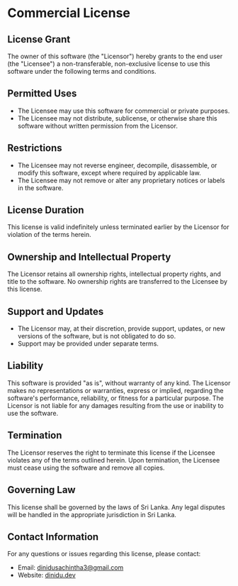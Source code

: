 # Commercial License

## License Grant
The owner of this software (the "Licensor") hereby grants to the end user (the "Licensee") a non-transferable, non-exclusive license to use this software under the following terms and conditions.

## Permitted Uses
- The Licensee may use this software for commercial or private purposes.
- The Licensee may not distribute, sublicense, or otherwise share this software without written permission from the Licensor.

## Restrictions
- The Licensee may not reverse engineer, decompile, disassemble, or modify this software, except where required by applicable law.
- The Licensee may not remove or alter any proprietary notices or labels in the software.

## License Duration
This license is valid indefinitely unless terminated earlier by the Licensor for violation of the terms herein.

## Ownership and Intellectual Property
The Licensor retains all ownership rights, intellectual property rights, and title to the software. No ownership rights are transferred to the Licensee by this license.

## Support and Updates
- The Licensor may, at their discretion, provide support, updates, or new versions of the software, but is not obligated to do so.
- Support may be provided under separate terms.

## Liability
This software is provided "as is", without warranty of any kind. The Licensor makes no representations or warranties, express or implied, regarding the software's performance, reliability, or fitness for a particular purpose. The Licensor is not liable for any damages resulting from the use or inability to use the software.

## Termination
The Licensor reserves the right to terminate this license if the Licensee violates any of the terms outlined herein. Upon termination, the Licensee must cease using the software and remove all copies.

## Governing Law
This license shall be governed by the laws of Sri Lanka. Any legal disputes will be handled in the appropriate jurisdiction in Sri Lanka.

## Contact Information
For any questions or issues regarding this license, please contact:
- Email: dinidusachintha3@gmail.com
- Website: [dinidu.dev](https://dinidu.dev/)

